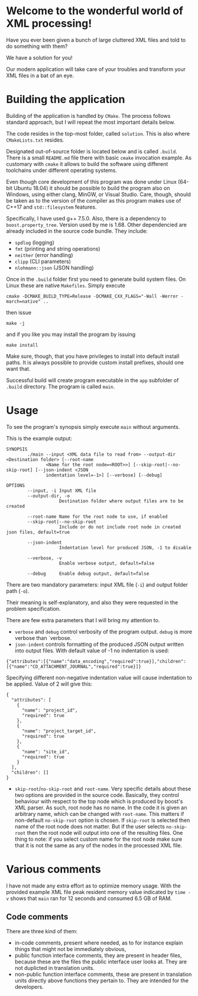 # Welcome to the wonderful world of XML processing!

Have you ever been given a bunch of large cluttered XML files and told to do something with them?

We have a solution for you!

Our modern application will take care of your troubles and transform
your XML files in a bat of an eye.


# Building the application

Building of the application is handled by `CMake`. The process follows
standard approach, but I will repeat the most important details below.

The code resides in the top-most folder, called `solution`. This is 
also where `CMakeLists.txt` resides.

Designated out-of-source folder is located below and is called `.build`.
There is a small `README.md` file there with basic `cmake` invocation
example.
As customary with `cmake` it allows to build the software using different
toolchains under different operating systems.

Even though core development of this program was done under Linux
(64-bit Ubuntu 18.04) it should be possible to build the program
also on Windows, using either clang, MinGW, or Visual Studio.
Care, though, should be taken as to the version of the compiler
as this program makes use of C++17 and `std::filesystem` features.

Specifically, I have used g++ 7.5.0.
Also, there is a dependency to `boost.property_tree`. Version used by me is 1.68.
Other dependencied are already included in the source code bundle.
They include:

* `spdlog` (logging)
* `fmt` (printing and string operations)
* `neither` (error handling)
* `clipp` (CLI parameters)
* `nlohmann::json` (JSON handling)

Once in the `.build` folder first you need to generate build system files.
On Linux these are native `Makefiles`.
Simply execute

`cmake -DCMAKE_BUILD_TYPE=Release -DCMAKE_CXX_FLAGS="-Wall -Werror -march=native" ..`

then issue

`make -j`

and if you like you may install the program by issuing

`make install`

Make sure, though, that you have privileges to install into default install paths. It is always possible to provide custom install prefixes, should one want that.

Successful build will create program executable in the `app` subfolder of `.build` directory. The program is called `main`.

# Usage

To see the program's synopsis simply execute `main` without arguments.

This is the example output:

```
SYNOPSIS
        ./main --input <XML data file to read from> --output-dir <Destination folder> [--root-name
               <Name for the root node=<ROOT>>] [--skip-root|--no-skip-root] [--json-indent <JSON
               indentation level=-1>] [--verbose] [--debug]

OPTIONS
        --input, -i Input XML file
        --output-dir, -o
                    Destination folder where output files are to be created

        --root-name Name for the root node to use, if enabled
        --skip-root|--no-skip-root
                    Include or do not include root node in created json files, default=true

        --json-indent
                    Indentation level for produced JSON, -1 to disable

        --verbose, -v
                    Enable verbose output, default=false

        --debug     Enable debug output, default=false
```

There are two mandatory parameters: input XML file (`-i`) and output folder path (`-o`).

Their meaning is self-explanatory, and also they were requested in the problem specification.

There are few extra parameters that I will bring my attention to.

* `verbose` and `debug` control verbosity of the program output. `debug` is more verbose than `verbose.
* `json-indent` controls formatting of the produced JSON output written into output files. With default value of -1 no indentation is
used:

```
{"attributes":[{"name":"data_encoding","required":true}],"children":[{"name":"CD_ATTACHMENT_JOURNAL","required":true}]}
```

Specifying different non-negative indentation value will cause indentation to be applied. Value of 2 will give this:

```
{
  "attributes": [
    {
      "name": "project_id",
      "required": true
    },
    {
      "name": "project_target_id",
      "required": true
    },
    {
      "name": "site_id",
      "required": true
    }
  ],
  "children": []
}

```
* `skip-root`/`no-skip-root` and `root-name`. Very specific details about these two
options are provided in the source code. Basically, they control behaviour with respect to the top node which is produced by boost's
XML parser. As such, root node has no name. In the code it is given
an arbitrary name, which can be changed with `root-name`. This matters
if non-default `no-skip-root` option is chosen. If `skip-root` is selected then name of the root node does not matter. But if the
user selects `no-skip-root` then the root node will output into one
of the resulting files.
One thing to note: if you select custom name for the root node make
sure that it is not the same as any of the nodes in the processed
XML file.

# Various comments

I have not made any extra effort as to optimize memory usage.
With the provided example XML file peak resident memory value
indicated by `time -v` shows that `main` ran for 12 seconds and consumed 6.5 GB of RAM.

## Code comments
There are three kind of them:

* in-code comments, present where needed, as to for instance explain things that might not be immediately obvious,
* public function interface comments, they are present in header files, because these are the files the public interface user looks at. They are not duplicted in translation units.
* non-public function interface comments, these are present in
translation units directly above functions they pertain to. They are intended for the developers.
